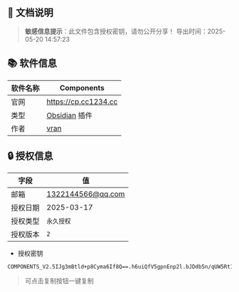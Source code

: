 ## 👀 文档说明

> **敏感信息提示**：此文件包含授权密钥，请勿公开分享！
> 导出时间：2025-05-20 14:57:23
## 📚 软件信息

| 软件名称 | Components                          |
| ---- | ----------------------------------- |
| 官网   | https://cp.cc1234.cc                |
| 类型   | [Obsidian](obsidian.md) 插件          |
| 作者   | [vran](http://github.com/vran-dev/) |

## 🔒 授权信息

| 字段   | 值               |
| ---- | --------------- |
| 邮箱   | 1322144566@qq.com     |
| 授权日期 | 2025-03-17      |
| 授权类型 | `永久授权`          |
| 授权版本 | `2`          |

- 授权密钥

```
COMPONENTS_V2.5IJg3mBtld+p8Cyma6If8Q==.h6uiQfV5gpnEnp2l.bJDdb5n/qUW5Rt1KNuPmgyaqH+VOi34PVi1OGSJXTl8aOww4AhgERIHJmxABX2QZlltO/kpq6ELU/zBZaIndlGqlDrihekbhYCtnV/zfAKybbjNA1iBn8+nVlHWt9cbPUCm7iIM4UECwmQ==.sHOVCai7XIEHfuPSygYvKAeICmo2z+DQhVo9UE3oJ/9Y/3GDeTyodMsUqtLQBFSgUL8XQWfkndc3djPLbDWZUw==
```

> 可点击复制按钮一键复制

